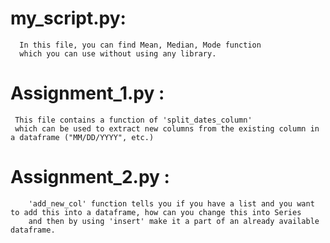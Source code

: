 




# my_script.py:

      In this file, you can find Mean, Median, Mode function
      which you can use without using any library.

# Assignment_1.py :

     This file contains a function of 'split_dates_column'
     which can be used to extract new columns from the existing column in a dataframe ("MM/DD/YYYY", etc.)  

 # Assignment_2.py :

        'add_new_col' function tells you if you have a list and you want to add this into a dataframe, how can you change this into Series
        and then by using 'insert' make it a part of an already available dataframe.

                 